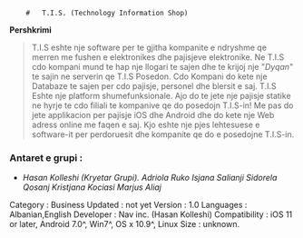         #   T.I.S. (Technology Information Shop)

**Pershkrimi**


>  T.I.S eshte nje software per te gjitha kompanite e ndryshme qe merren me fushen e elektronikes dhe pajisjeve elektronike. 
Ne T.I.S cdo kompani mund te hap nje llogari te sajen dhe te krijoj nje "*Dyqan*" te sajin ne serverin qe T.I.S Posedon.
Cdo Kompani do kete nje Databaze te sajen per cdo pajisje, personel dhe blersit e saj.
T.I.S Eshte nje platform shumefunksionale.
Ajo do te jete  nje pajisje statike ne hyrje te cdo filiali te kompanive qe do posedojn T.I.S-in!
Me pas do jete applikacion per pajisje iOS dhe Android dhe do kete nje Web adress online me faqen e saj.
Kjo eshte nje pjes lehtesuese e software-it per perdoruesit dhe kompanite qe do e posedojne T.I.S-in.

### Antaret e grupi : 
-   *Hasan Kolleshi (Kryetar Grupi).*
    *Adriola Ruko*
    *Isjana Salianji* 
    *Sidorela Qosanj*
    *Kristjana Kociasi*
     *Marjus Aliaj*    

Category : Business Updated : not yet Version : 1.0 Languages : Albanian,English
Developer : Nav inc. (Hasan Kolleshi) 
Compatibility : iOS 11 or later, Android 7.0^, Win7^, OS x 10.9^, Linux Size : unknown.
               





